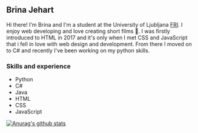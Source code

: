 ## Brina Jehart

Hi there! I'm Brina and I'm a student at the University of Ljubljana [FRI](https://www.fri.uni-lj.si/en). I enjoy web developing and love creating short films 🎥. I was firstly introduced to HTML in 2017 and it's only when I met CSS and JavaScript that i fell in love with web design and development. From there I moved on to C# and recently I've been working on my python skills.

### Skills and experience
* Python
* C#
* Java
* HTML
* CSS
* JavaScript

<!--
### Hobbies

<img src="https://github.com/BrinaJEHART/brinaJEHART/blob/main/Adobe_Premiere_Pro_CS6_Icon.png" alt="picture" height="50" width="50"> <img src="https://github.com/BrinaJEHART/brinaJEHART/blob/main/images.png" alt="picture" height="45" width="50">
-->

[![Anurag's github stats](https://github-readme-stats.vercel.app/api?username=brinaJEHART)](https://github.com/anuraghazra/github-readme-stats)

<!--
**BrinaJEHART/brinaJEHART** is a ✨ _special_ ✨ repository because its `README.md` (this file) appears on your GitHub profile.

Here are some ideas to get you started:

- 🔭 I’m currently working on ...
- 🌱 I’m currently learning ...
- 👯 I’m looking to collaborate on ...
- 🤔 I’m looking for help with ...
- 💬 Ask me about ...
- 📫 How to reach me: ...
- 😄 Pronouns: ...
- ⚡ Fun fact: ...
-->
